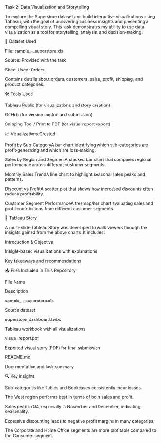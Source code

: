Task 2: Data Visualization and Storytelling

To explore the Superstore dataset and build interactive visualizations using Tableau, with the goal of uncovering business insights and presenting a compelling visual story. This task demonstrates my ability to use data visualization as a tool for storytelling, analysis, and decision-making.

📁 Dataset Used

File: sample_-_superstore.xls

Source: Provided with the task

Sheet Used: Orders

Contains details about orders, customers, sales, profit, shipping, and product categories.

🛠 Tools Used

Tableau Public (for visualizations and story creation)

GitHub (for version control and submission)

Snipping Tool / Print to PDF (for visual report export)

📈 Visualizations Created

Profit by Sub-CategoryA bar chart identifying which sub-categories are profit-generating and which are loss-making.

Sales by Region and SegmentA stacked bar chart that compares regional performance across different customer segments.

Monthly Sales TrendA line chart to highlight seasonal sales peaks and patterns.

Discount vs ProfitA scatter plot that shows how increased discounts often reduce profitability.

Customer Segment PerformanceA treemap/bar chart evaluating sales and profit contributions from different customer segments.

📖 Tableau Story

A multi-slide Tableau Story was developed to walk viewers through the insights gained from the above charts. It includes:

Introduction & Objective

Insight-based visualizations with explanations

Key takeaways and recommendations

📤 Files Included in This Repository

File Name

Description

sample_-_superstore.xls

Source dataset

superstore_dashboard.twbx

Tableau workbook with all visualizations

visual_report.pdf

Exported visual story (PDF) for final submission

README.md

Documentation and task summary

🔍 Key Insights

Sub-categories like Tables and Bookcases consistently incur losses.

The West region performs best in terms of both sales and profit.

Sales peak in Q4, especially in November and December, indicating seasonality.

Excessive discounting leads to negative profit margins in many categories.

The Corporate and Home Office segments are more profitable compared to the Consumer segment.

